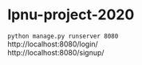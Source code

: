 # lpnu-project-2020
```python manage.py runserver 8080```<br>
http://localhost:8080/login/ <br>
http://localhost:8080/signup/